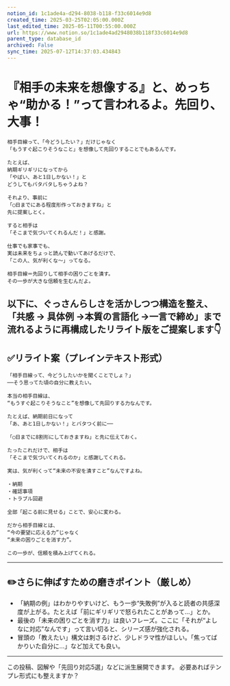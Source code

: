 ```yaml
---
notion_id: 1c1ade4a-d294-8038-b118-f33c6014e9d8
created_time: 2025-03-25T02:05:00.000Z
last_edited_time: 2025-05-11T00:55:00.000Z
url: https://www.notion.so/1c1ade4ad2948038b118f33c6014e9d8
parent_type: database_id
archived: False
sync_time: 2025-07-12T14:37:03.434843
---
```


# 『相手の未来を想像する』と、めっちゃ“助かる！”って言われるよ。先回り、大事！

```plain text
相手目線って、「今どうしたい？」だけじゃなく
「もうすぐ起こりそうなこと」を想像して先回りすることでもあるんです。

たとえば、
納期ギリギリになってから
「やばい、あと1日しかない！」と
どうしてもバタバタしちゃうよね？

それより、事前に
「◯日までにある程度形作っておきますね」と
先に提案しとく。

すると相手は
「そこまで気づいてくれるんだ！」と感謝。

仕事でも家事でも、
実は未来をちょっと読んで動いてあげるだけで、
「この人、気が利くな〜」ってなる。

相手目線＝先回りして相手の困りごとを潰す。
その一歩が大きな信頼を生むんだよ。

```
以下に、ぐっさんらしさを活かしつつ構造を整え、「共感 → 具体例 →本質の言語化 →一言で締め」まで流れるように再構成したリライト版をご提案します👇
---
## ✅リライト案（プレインテキスト形式）
```plain text
「相手目線って、今どうしたいかを聞くことでしょ？」
──そう思ってた頃の自分に教えたい。

本当の相手目線は、
“もうすぐ起こりそうなこと”を想像して先回りする力なんです。

たとえば、納期前日になって
「あ、あと1日しかない！」とバタつく前に──

「◯日までに8割形にしておきますね」と先に伝えておく。

たったこれだけで、相手は
「そこまで気づいてくれるのか」と感謝してくれる。

実は、気が利くって“未来の不安を潰すこと”なんですよね。

・納期
・確認事項
・トラブル回避

全部「起こる前に見せる」ことで、安心に変わる。

だから相手目線とは、
“今の要望に応える力”じゃなく
“未来の困りごとを消す力”。

この一歩が、信頼を積み上げてくれる。

```
---
## ✏️さらに伸ばすための磨きポイント（厳しめ）
- 「納期の例」はわかりやすいけど、もう一歩“失敗例”が入ると読者の共感深度が上がる。たとえば「前にギリギリで怒られたことがあって…」とか。
- 最後の「未来の困りごとを消す力」は良いフレーズ。ここに「それが“よしなに対応”なんです」って言い切ると、シリーズ感が強化される。
- 冒頭の「教えたい」構文は刺さるけど、少しドラマ性がほしい。「焦ってばかりいた自分に…」など加えても良い。
---
この投稿、図解や「先回り対応5選」などに派生展開できます。
必要あればテンプレ形式にも整えますか？